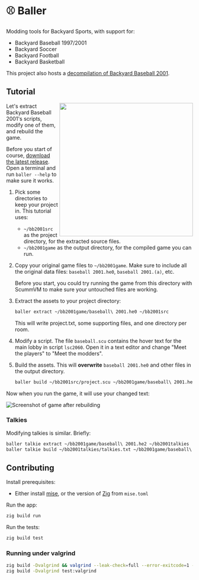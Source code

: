 # ⚾ Baller

Modding tools for Backyard Sports, with support for:

- Backyard Baseball 1997/2001
- Backyard Soccer
- Backyard Football
- Backyard Basketball

This project also hosts a [decompilation of Backyard Baseball 2001](https://github.com/whatisaphone/baller/tree/browse).

## Tutorial

<a href="https://www.youtube.com/watch?v=E70mop9JcFw">
    <img src="https://img.youtube.com/vi/E70mop9JcFw/0.jpg" align="right" width="360" />
</a>

Let's extract Backyard Baseball 2001's scripts, modify one of them, and rebuild the game.

Before you start of course, [download the latest release](https://github.com/whatisaphone/baller/releases). Open a terminal and run `baller --help` to make sure it works.

1. Pick some directories to keep your project in. This tutorial uses:

   - `~/bb2001src` as the project directory, for the extracted source files.
   - `~/bb2001game` as the output directory, for the compiled game you can run.

2. Copy your original game files to `~/bb2001game`. Make sure to include all the original data files: `baseball 2001.he0`, `baseball 2001.(a)`, etc.

   Before you start, you could try running the game from this directory with ScummVM to make sure your untouched files are working.

3. Extract the assets to your project directory:

   ```sh
   baller extract ~/bb2001game/baseball\ 2001.he0 ~/bb2001src
   ```

   This will write project.txt, some supporting files, and one directory per room.

4. Modify a script. The file `baseball.scu` contains the hover text for the main lobby in script `lsc2060`. Open it in a text editor and change "Meet the players" to "Meet the modders".

5. Build the assets. This will **overwrite** `baseball 2001.he0` and other files in the output directory.

   ```sh
   baller build ~/bb2001src/project.scu ~/bb2001game/baseball\ 2001.he0
   ```

Now when you run the game, it will use your changed text:

![Screenshot of game after rebuilding](docs/tutorial-finished.webp)

### Talkies

Modifying talkies is similar. Briefly:

```sh
baller talkie extract ~/bb2001game/baseball\ 2001.he2 ~/bb2001talkies
baller talkie build ~/bb2001talkies/talkies.txt ~/bb2001game/baseball\ 2001.he2
```

## Contributing

Install prerequisites:

- Either install [mise], or the version of [Zig] from `mise.toml`

[mise]: https://mise.jdx.dev/
[Zig]: https://ziglang.org/

Run the app:

```sh
zig build run
```

Run the tests:

```sh
zig build test
```

### Running under valgrind

```sh
zig build -Dvalgrind && valgrind --leak-check=full --error-exitcode=1 --exit-on-first-error=yes zig-out/bin/baller <args>
zig build -Dvalgrind test:valgrind
```
